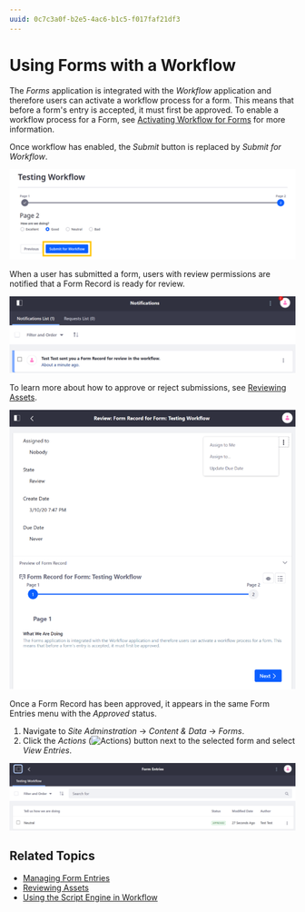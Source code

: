 ```yaml
---
uuid: 0c7c3a0f-b2e5-4ac6-b1c5-f017faf21df3
---
```

# Using Forms with a Workflow

The _Forms_ application is integrated with the _Workflow_ application and therefore users can activate a workflow process for a form. This means that before a form's entry is accepted, it must first be approved. To enable a workflow process for a Form, see [Activating Workflow for Forms](../../workflow/using-workflows/activating-workflow.md#forms) for more information.

Once workflow has enabled, the _Submit_ button is replaced by _Submit for Workflow_.

![The Submit button is replaced by Submit for Workflow.](./using-forms-with-a-workflow/images/01.png)

When a user has submitted a form, users with review permissions are notified that a Form Record is ready for review.

![Reviewers are notified.](./using-forms-with-a-workflow/images/02.png)

To learn more about how to approve or reject submissions, see [Reviewing Assets](../../workflow/using-workflows/reviewing-assets.md).

![Reviewers have the option to approve or reject the entry.](./using-forms-with-a-workflow/images/03.png)

Once a Form Record has been approved, it appears in the same Form Entries menu with the _Approved_ status.

1. Navigate to _Site Adminstration_ &rarr; _Content & Data_ &rarr; _Forms_.
1. Click the _Actions_ (![Actions](../../../images/icon-actions.png)) button next to the selected form and select _View Entries_.

![The Form Record has been approved](./using-forms-with-a-workflow/images/04.png)

## Related Topics

* [Managing Form Entries](./managing-form-entries.md)
* [Reviewing Assets](../../workflow/using-workflows/reviewing-assets.md)
* [Using the Script Engine in Workflow](../../workflow/developer-guide/using-the-script-engine-in-workflow.md)
